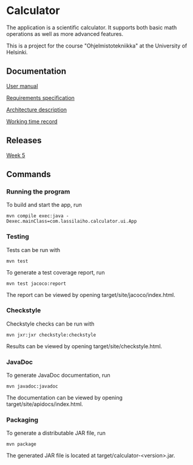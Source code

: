# Calculator

The application is a scientific calculator. It supports both basic math
operations as well as more advanced features.

This is a project for the course "Ohjelmistotekniikka" at the University of
Helsinki.

## Documentation

[User manual](docs/user-manual.md)

[Requirements specification](docs/requirements-specification.md)

[Architecture description](docs/architecture.md)

[Working time record](docs/working-time-record.md)

## Releases

[Week 5](https://github.com/lassilaiho/ot-calculator/releases/tag/week5)

## Commands

### Running the program

To build and start the app, run
```
mvn compile exec:java -Dexec.mainClass=com.lassilaiho.calculator.ui.App
```

### Testing

Tests can be run with
```
mvn test
```
To generate a test coverage report, run
```
mvn test jacoco:report
```
The report can be viewed by opening target/site/jacoco/index.html.

### Checkstyle

Checkstyle checks can be run with
```
mvn jxr:jxr checkstyle:checkstyle
```
Results can be viewed by opening target/site/checkstyle.html.

### JavaDoc

To generate JavaDoc documentation, run
```
mvn javadoc:javadoc
```
The documentation can be viewed by opening target/site/apidocs/index.html.

### Packaging

To generate a distributable JAR file, run
```
mvn package
```
The generated JAR file is located at target/calculator-\<version>.jar.
